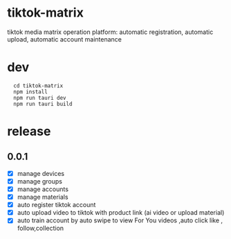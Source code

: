 # tiktok-matrix
tiktok media matrix operation platform: automatic registration, automatic upload, automatic account maintenance
# dev
```shell
  cd tiktok-matrix
  npm install
  npm run tauri dev
  npm run tauri build
```
# release
## 0.0.1
- [x] manage devices
- [x] manage groups
- [x] manage accounts
- [x] manage materials
- [x] auto register tiktok account
- [x] auto upload video to tiktok with product link (ai video or upload material)
- [x] auto train account by auto swipe to view For You videos ,auto click like , follow,collection